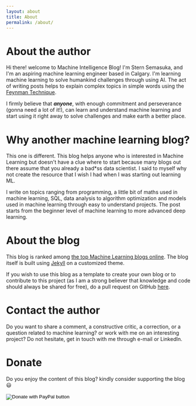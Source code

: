 ```yaml
---
layout: about
title: About
permalink: /about/
---
```

# About the author

Hi there! welcome to Machine Intelligence Blog! I'm Stern Semasuka, and I'm an aspiring machine learning engineer based in Calgary. I'm learning machine learning to solve humankind challenges through using AI. The act of writing posts helps to explain complex topics in simple words using the [Feynman Technique](https://www.youtube.com/watch?v=_f-qkGJBPts).

I firmly believe that ***anyone***, with enough commitment and perseverance (gonna need a lot of it!), can learn and understand machine learning and start using it right away to solve challenges and make earth a better place.

# Why another machine learning blog?

This one is different. This blog helps anyone who is interested in Machine Learning but doesn't have a clue where to start because many blogs out there assume that you already a bad*ss data scientist. I said to myself why not create the resource that I wish I had when I was starting out learning ML.

I write on topics ranging from programming, a little bit of maths used in machine learning, SQL, data analysis to algorithm optimization and models used in machine learning through easy to understand projects. The post starts from the beginner level of machine learning to more advanced deep learning.

# About the blog

This blog is ranked among [the top Machine Learning blogs online](https://blog.feedspot.com/machine_learning_blogs/). The blog itself is built using [Jekyll](https://jekyllrb.com "Jekyll") on a customized theme. 

If you wish to use this blog as a template to create your own blog or to contribute to this project (as I am a strong believer that knowledge and code should always be shared for free), do a pull request on GitHub [here](https://github.com/semasuka/blog).


# Contact the author

Do you want to share a comment, a constructive critic, a correction, or a question related to machine learning? or work with me on an interesting project? Do not hesitate, get in touch with me through e-mail or LinkedIn.

# Donate

Do you enjoy the content of this blog? kindly consider supporting the blog 😃

<form action="https://www.paypal.com/cgi-bin/webscr" method="post" target="_top">
<input type="hidden" name="cmd" value="_s-xclick" />
<input type="hidden" name="hosted_button_id" value="CD3F4HSWGRUH2" />
<input type="image" src="https://www.paypalobjects.com/en_US/i/btn/btn_donateCC_LG.gif" border="0" name="submit" title="PayPal - The safer, easier way to pay online!" alt="Donate with PayPal button" />
<img alt="" border="0" src="https://www.paypal.com/en_CA/i/scr/pixel.gif" width="1" height="1" />
</form>